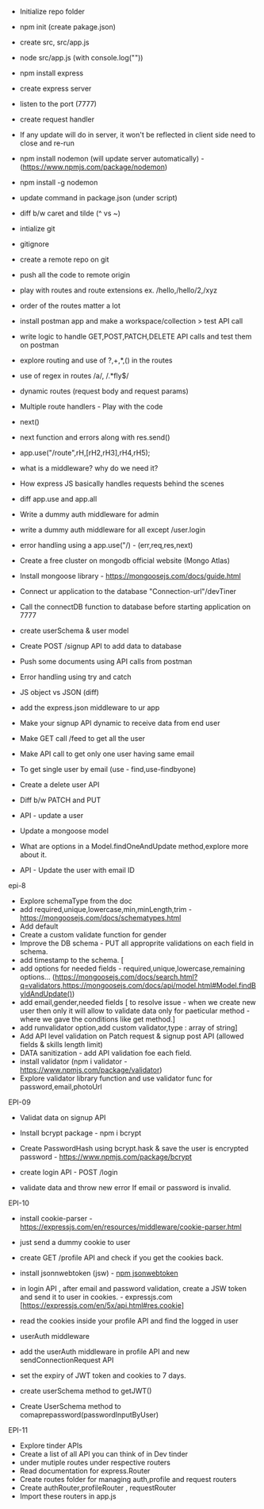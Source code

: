 - Initialize repo folder
- npm init (create pakage.json)
- create src, src/app.js
- node src/app.js (with console.log(""))
- npm install express
- create express server
- listen to the port (7777)
- create request handler
- If any update will do in server, it won't be reflected in client side need to close and re-run
- npm install nodemon (will update server automatically) - (https://www.npmjs.com/package/nodemon)
- npm install -g nodemon
- update command in package.json (under script)
- diff b/w caret and tilde (^ vs ~)

- intialize git 
- gitignore
- create a remote repo on git
- push all the code to remote origin
- play with routes and route extensions ex. /hello,/hello/2,/xyz
- order of the routes matter a lot
- install postman app and make a workspace/collection > test API call
- write logic to handle GET,POST,PATCH,DELETE API calls and test them on postman
- explore routing and use of ?,+,*,() in the routes
- use of regex in routes /a/, /.*fly$/
- dynamic routes (request body and request params)

- Multiple route handlers - Play with the code
- next()
- next function and errors along with res.send()
- app.use("/route",rH,[rH2,rH3],rH4,rH5);
- what is a middleware? why do we need it?
- How express JS basically handles requests behind the scenes
- diff app.use and app.all
- Write a dummy auth middleware for admin
- write a dummy auth middleware for all except /user.login
- error handling using a app.use("/) - (err,req,res,next)

- Create a free cluster on mongodb official website (Mongo Atlas)
- Install mongoose library - https://mongoosejs.com/docs/guide.html
- Connect ur application to the database "Connection-url"/devTiner
- Call the connectDB function to database before starting application on 7777
- create userSchema & user model
- Create POST /signup API to add data to database
- Push some documents using API calls from postman
- Error handling using try and catch

- JS object vs JSON (diff)
- add the express.json middleware to ur app
- Make your signup API dynamic to receive data from end user
- Make GET call /feed to get all the user
- Make API call to get only one user having same email
- To get single user by email (use - find,use-findbyone)
- Create a delete user API
- Diff b/w PATCH and PUT
- API - update a user
- Update a mongoose model
- What are options in a Model.findOneAndUpdate method,explore more about it.
- API - Update the user with email ID

epi-8
- Explore schemaType from the doc
- add required,unique,lowercase,min,minLength,trim - https://mongoosejs.com/docs/schematypes.html
- Add default
- Create a custom validate function for gender
- Improve the DB schema - PUT all approprite validations on each field in schema.
- add timestamp to the schema.
[
- add options for needed fields - required,unique,lowercase,remaining options... (https://mongoosejs.com/docs/search.html?q=validators,https://mongoosejs.com/docs/api/model.html#Model.findByIdAndUpdate())
- add email,gender,needed fields
  [ to resolve issue - when we create new user then only it will allow to validate data only for paeticular method - where we gave the conditions like get method.]
- add runvalidator option,add custom validator,type : array of string]
- Add API level validation on Patch request & signup post API (allowed fields & skills length limit)
- DATA sanitization - add API validation foe each field.
- install validator (npm i validator - https://www.npmjs.com/package/validator)
- Explore validator library function and use validator func for password,email,photoUrl

EPI-09
- Validat data on signup API
- Install bcrypt package - npm i bcrypt
- Create PasswordHash using bcrypt.hask & save the user is encrypted password - https://www.npmjs.com/package/bcrypt

- create login API - POST /login
- validate data and throw new error If email or password is invalid.

EPI-10
- install cookie-parser - https://expressjs.com/en/resources/middleware/cookie-parser.html
- just send a dummy cookie to user
- create GET /profile API and check if you get the cookies back.
- install jsonnwebtoken (jsw) - [npm jsonwebtoken](https://www.npmjs.com/package/jsonwebtoken)
- in login API , after email and password validation, create a JSW token and send it to user in cookies. - expressjs.com [https://expressjs.com/en/5x/api.html#res.cookie]
- read the cookies inside your profile API and find the logged in user

- userAuth middleware
- add the userAuth middleware in profile API and new sendConnectionRequest API
- set the expiry of JWT token and cookies to 7 days.

- create userSchema method to getJWT()
- Create UserSchema method to comaprepassword(passwordInputByUser)

EPI-11
- Explore tinder APIs
- Create a list of all API you can think of in Dev tinder
- under mutiple routes under respective routers
- Read documentation for express.Router
- Create routes folder for managing auth,profile and request routers
- Create authRouter,profileRouter , requestRouter
- Import these routers in app.js

